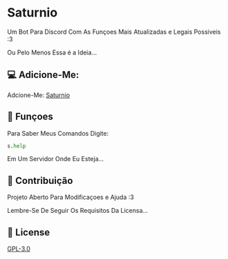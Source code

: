 # Saturnio

Um Bot Para Discord Com As Funçoes Mais Atualizadas e Legais Possiveis :3

Ou Pelo Menos Essa é a Ideia...

## 💻 Adicione-Me:

Adcione-Me: [Saturnio](https://pip.pypa.io/en/stable/)

## 🔧 Funçoes

Para Saber Meus Comandos Digite:

```python
s.help
```
Em Um Servidor Onde Eu Esteja...

## 🤝 Contribuição
Projeto Aberto Para Modificaçoes e Ajuda :3

Lembre-Se De Seguir Os Requisitos Da Licensa...

## 🔖 License
[GPL-3.0](https://choosealicense.com/licenses/gpl-3.0/)
